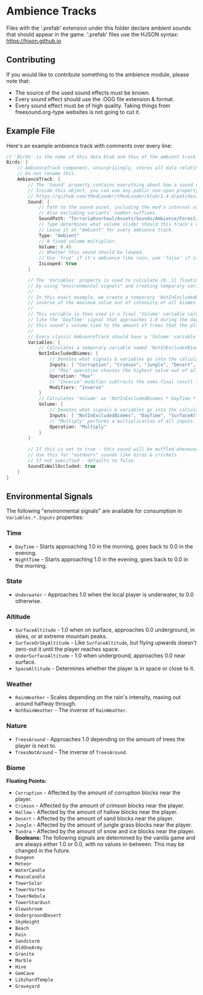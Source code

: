 # Ambience Tracks

Files with the '.prefab' extension under this folder declare ambient sounds that should appear in the game.
'.prefab' files use the HJSON syntax: https://hjson.github.io

## Contributing

If you would like to contribute something to the ambience module, please note that:
- The source of the used sound effects must be known.
- Every sound effect should use the .OGG file extension & format.
- Every sound effect must be of high quality. Taking things from freesound.org-type websites is not going to cut it.

## Example File

Here's an example ambience track with comments over every line:

```cs
// 'Birds' is the name of this data blob and thus of the ambient track it contains. It should be unique across all prefab files.
Birds: {
	// AmbienceTrack component, unsurprisingly, stores all data relating to ambience tracks.
	// Do not rename this.
	AmbienceTrack: {
		// The 'Sound' property contains everything about how a sound should be played.
		// Inside this object, you can use any public non-span property you can find here:
		// https://github.com/tModLoader/tModLoader/blob/1.4.4/patches/tModLoader/Terraria/Audio/SoundStyle.TML.cs?ts=4#L43
		Sound: {
			// Path to the sound asset, including the mod's internal name and excluding file extensions.
			// Also excluding variants' number-suffixes.
			SoundPath: "TerrariaOverhaul/Assets/Sounds/Ambience/Forest/ForestBirds"
			// Type determines what volume slider should this track's volume be affected by.
			// Leave it at "Ambient" for every ambience track.
			Type: "Ambient"
			// A fixed volume multiplier.
			Volume: 0.45
			// Whether this sound should be looped.
			// Use 'true' if it's ambience like rain, use 'false' if it's a randomly triggered sound.
			IsLooped: true
		}

		// The 'Variables' property is used to calculate [0..1] floating point values (like a track's volume)
		// by using "environmental signals" and creating temporary variables.
		//
		// In this exact example, we create a temporary 'NotInExcludedBiomes' variable that will be set to the
		// inverse of the maximum value out of intensity of all biomes where birds shouldn't be heard.
		//
		// This variable is then used in a final 'Volume' variable calculation that multiplies 'NotInExcludedBiomes' with many other factors,
		// like the 'DayTime' signal that approaches 1.0 during the day and 0.0 during the night, or 'TreesAround', which makes
		// this sound's volume tied to the amount of trees that the player is near, quieting it down in areas clear of nature.
		//
		// Every classic AmbienceTrack should have a 'Volume' variable entry, or otherwise it'll never be heard.
		Variables: {
			// Calculates a temporary variable named 'NotInExcludedBiomes' as '1.0 - Max(Corruption, Crimson, Jungle, Desert, Tundra)'
			NotInExcludedBiomes: {
				// Denotes what signals & variables go into the calculation.
				Inputs: [ "Corruption", "Crimson", "Jungle", "Desert", "Tundra" ]
				// "Max" operation chooses the highest value out of all inputs.
				Operation: "Max"
				// "Inverse" modifier subtracts the semi-final result from 1.0.
				Modifiers: "Inverse"
			}
			// Calculates 'Volume' as 'NotInExcludedBiomes * DayTime * SurfaceAltitude * NotRainWeather * TreesAround'
			Volume: {
				// Denotes what signals & variables go into the calculation.
				Inputs: [ "NotInExcludedBiomes", "DayTime", "SurfaceAltitude", "NotRainWeather", "TreesAround" ]
				// "Multiply" performs a multiplication of all inputs.
				Operation: "Multiply"
			}
		}
		
		// If this is set to true - this sound will be muffled whenever the player is in front of a background wall.
		// Use this for "outdoors" sounds like birds & crickets.
		// If not specified - defaults to false.
		SoundIsWallOccluded: true
	}
}
```

## Environmental Signals

The following "environmental signals" are available for consumption in `Variables.*.Inputs` properties:

### Time
- `DayTime` - Starts approaching 1.0 in the morning, goes back to 0.0 in the evening.
- `NightTime` - Starts approaching 1.0 in the evening, goes back to 0.0 in the morning.
### State
- `Underwater` - Approaches 1.0 when the local player is underwater, to 0.0 otherwise.
### Altitude
- `SurfaceAltitude` - 1.0 when on surface, approaches 0.0 underground, in skies, or at extreme mountain peaks.
- `SurfaceOrSkyAltitude` - Like `SurfaceAltitude`, but flying upwards doesn't zero-out it until the player reaches space.
- `UnderSurfaceAltitude` - 1.0 when underground, approaches 0.0 near surface.
- `SpaceAltitude` - Determines whether the player is in space or close to it.
### Weather
- `RainWeather` - Scales depending on the rain's intensity, maxing out around halfway through.
- `NotRainWeather` - The inverse of `RainWeather`.
### Nature
- `TreesAround` - Approaches 1.0 depending on the amount of trees the player is next to.
- `TreesNotAround` - The inverse of `TreesAround`.
### Biome
**Floating Points:**
- `Corruption` - Affected by the amount of corruption blocks near the player.
- `Crimson` - Affected by the amount of crimson blocks near the player.
- `Hallow` - Affected by the amount of hallow blocks near the player.
- `Desert` - Affected by the amount of sand blocks near the player.
- `Jungle` - Affected by the amount of jungle grass blocks near the player.
- `Tundra` - Affected by the amount of snow and ice blocks near the player.
**Booleans:**
The following signals are determined by the vanilla game and are always either 1.0 or 0.0, with no values in-between. This may be changed in the future.
- `Dungeon`
- `Meteor`
- `WaterCandle`
- `PeaceCandle`
- `TowerSolar`
- `TowerVortex`
- `TowerNebula`
- `TowerStardust`
- `Glowshroom`
- `UndergroundDesert`
- `SkyHeight`
- `Beach`
- `Rain`
- `Sandstorm`
- `OldOneArmy`
- `Granite`
- `Marble`
- `Hive`
- `GemCave`
- `LihzhardTemple`
- `Graveyard`